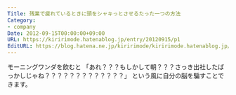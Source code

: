```yaml
---
Title: 残業で疲れているときに頭をシャキっとさせるたった一つの方法
Category:
- company
Date: 2012-09-15T00:00:00+09:00
URL: https://kiririmode.hatenablog.jp/entry/20120915/p1
EditURL: https://blog.hatena.ne.jp/kiririmode/kiririmode.hatenablog.jp/atom/entry/8454420450078210132
---
```



モーニングワンダを飲むと
「あれ？？？もしかして朝？？？さっき出社したばっかしじゃね？？？？？？？？？？？？？」
という風に自分の脳を騙すことできます。
